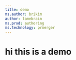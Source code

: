 ```yaml
---
title: demo
ms.author: brikim
author: lamebrain
ms.prod: authoring
ms.technology: prmerger
---
```


# hi this is a demo

